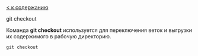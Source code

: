 [< к содержанию](./readme.md)

git checkout

Команда **git checkout** используется для переключения веток и выгрузки их содержимого в рабочую директорию.

```bash=
git checkout
```